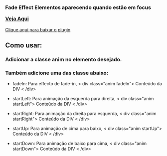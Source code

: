 <h3>Fade Effect
Elementos aparecendo quando estão em focus

<a href="https://jsfiddle.net/ByakkoKa/uy8ce57z/1/">Veja Aqui</a>
</h3>

<a href="https://github.com/ByakkoKa/My-Codes/raw/master/Javascript/FadeFocus/FadeFocus.zip" >Clique aqui para baixar o plugin</a>

<h2>Como usar:</h2>

<h3>Adicionar a classe anim no elemento desejado.</h3>

<h3>Também adicione uma das classe abaixo:</h3>

- fadeIn: Para effecto de fade-in, < div class="anim fadeIn"> Conteúdo da DIV < /div>

- startLeft: Para animação da esquerda para direita, < div class="anim startLeft"> Conteúdo da DIV < /div>

- startRight: Para animação da direita para esquerda, < div class="anim startRight"> Conteúdo da DIV < /div>

- startUp: Para animação de cima para baixo, < div class="anim startUp"> Conteúdo da DIV < /div>

- startDown: Para animação de baixo para cima, < div class="anim startDown"> Conteúdo da DIV < /div>